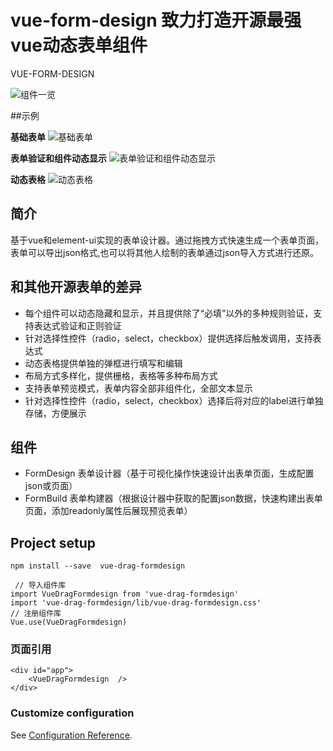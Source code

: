 # vue-form-design 致力打造开源最强vue动态表单组件
VUE-FORM-DESIGN

![组件一览](http://cdn.opgis.com/11.png "11.png")
 


##示例

 **基础表单** 
 ![基础表单](http://cdn.opgis.com/basic.gif "basic.gif")


 **表单验证和组件动态显示** 
![表单验证和组件动态显示](http://cdn.opgis.com/validator1.gif "validator1.gif")


 **动态表格** 
![动态表格](http://cdn.opgis.com/tablebatch.gif "tablebatch.gif")


## 简介

基于vue和element-ui实现的表单设计器。通过拖拽方式快速生成一个表单页面，表单可以导出json格式,也可以将其他人绘制的表单通过json导入方式进行还原。

## 和其他开源表单的差异
 
- 每个组件可以动态隐藏和显示，并且提供除了“必填”以外的多种规则验证，支持表达式验证和正则验证
- 针对选择性控件（radio，select，checkbox）提供选择后触发调用，支持表达式
- 动态表格提供单独的弹框进行填写和编辑
- 布局方式多样化，提供栅格，表格等多种布局方式 
- 支持表单预览模式，表单内容全部非组件化，全部文本显示
- 针对选择性控件（radio，select，checkbox）选择后将对应的label进行单独存储，方便展示
 

## 组件
- FormDesign 表单设计器（基于可视化操作快速设计出表单页面，生成配置json或页面）
- FormBuild 表单构建器（根据设计器中获取的配置json数据，快速构建出表单页面，添加readonly属性后展现预览表单）


## Project setup
```
npm install --save  vue-drag-formdesign 

 // 导入组件库
import VueDragFormdesign from 'vue-drag-formdesign'
import 'vue-drag-formdesign/lib/vue-drag-formdesign.css'
// 注册组件库
Vue.use(VueDragFormdesign)

```

### 页面引用
```
<div id="app"> 
    <VueDragFormdesign  />
</div>
```
 

### Customize configuration
See [Configuration Reference](https://cli.vuejs.org/config/).
